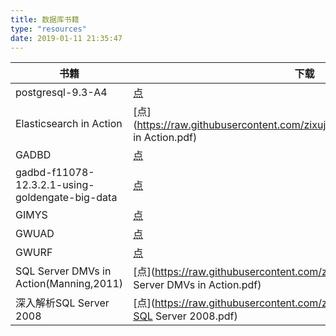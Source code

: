 ```yaml
---
title: 数据库书籍
type: "resources"
date: 2019-01-11 21:35:47
---
```

|书籍|下载|
|---|---|
|postgresql-9.3-A4|[点](https://raw.githubusercontent.com/zixujing/book1/master/postgresql-9.3-A4.pdf)|
|Elasticsearch in Action|[点](https://raw.githubusercontent.com/zixujing/book1/master/Elasticsearch in Action.pdf)|
|GADBD|[点](https://raw.githubusercontent.com/zixujing/book1/master/GADBD.pdf)|
|gadbd-f11078-12.3.2.1-using-goldengate-big-data|[点](https://raw.githubusercontent.com/zixujing/book1/master/gadbd-f11078-12.3.2.1-using-goldengate-big-data.pdf)|
|GIMYS|[点](https://raw.githubusercontent.com/zixujing/book1/master/GIMYS.pdf)|
|GWUAD|[点](https://raw.githubusercontent.com/zixujing/book1/master/GWUAD.pdf)|
|GWURF|[点](https://raw.githubusercontent.com/zixujing/book1/master/GWURF.pdf)|
|SQL Server DMVs in Action(Manning,2011)|[点](https://raw.githubusercontent.com/zixujing/book1/master/SQL Server DMVs in Action.pdf)|
|深入解析SQL Server 2008|[点](https://raw.githubusercontent.com/zixujing/book1/master/深入解析SQL Server 2008.pdf)|

